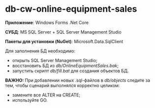 # db-cw-online-equipment-sales
**Приложение**: Windows Forms .Net Core

**СУБД**: MS SQL Server + SQL Server Management Studio

**Пакеты для установки (NuGet)**: Microsoft.Data.SqlClient

Для заполнения БД необходимо:
* открыть SQL Server Management Studio;
* восстановить БД из *db/OnlineEquipmentSales.bak*;
* запустить скрипт *db/fill.bat* для создания объектов БД.

**ВАЖНО:** При добавлении новых .sql-файлов в *db/objects* следите за тем, чтобы сценарий выполнялся корректно целиком:
* замените все ALTER на CREATE;
* используйте GO.
